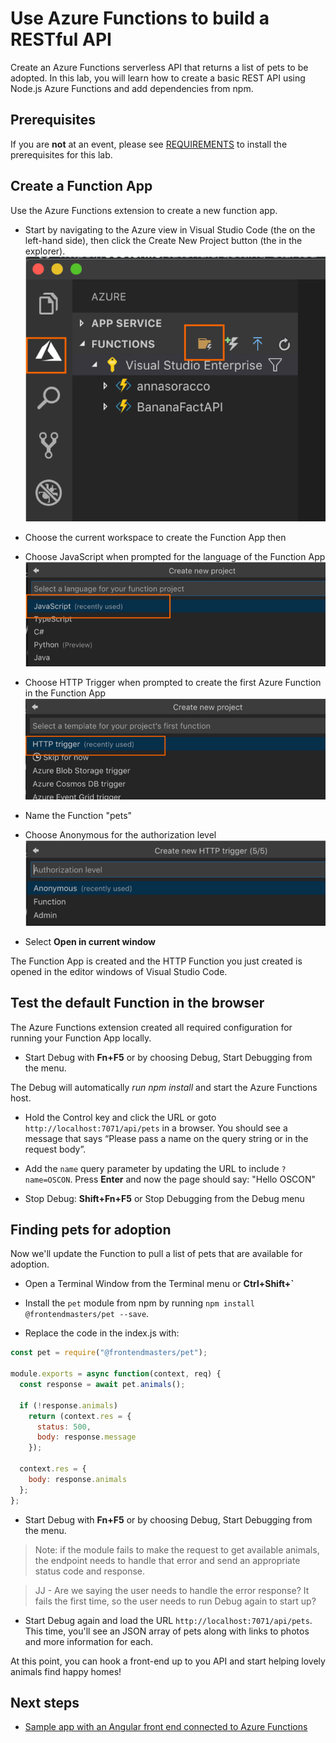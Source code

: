 # Use Azure Functions to build a RESTful API

Create an Azure Functions serverless API that returns a list of pets to be adopted. In this lab, you will learn how to create a basic REST API using Node.js Azure Functions and add dependencies from npm.

## Prerequisites

If you are **not** at an event, please see [REQUIREMENTS](REQUIREMENTS.md) to install the prerequisites for this lab.

## Create a Function App

Use the Azure Functions extension to create a new function app. 

* Start by navigating to the Azure view in Visual Studio Code (the on the left-hand side), then click the Create New Project button (the in the explorer).
![Azure Function Ext](images/create_function.png)

* Choose the current workspace to create the Function App then 

- Choose JavaScript when prompted for the language of the Function App
![Select JavaScript](images/select_javascript.png)
- Choose HTTP Trigger when prompted to create the first Azure Function in the Function App
![Select HTTP trigger](images/select_HTTP_trigger.png)
- Name the Function "pets"

- Choose Anonymous for the authorization level
![Choose Ananymous](images/choose_Anonymous.png)

* Select **Open in current window**



The Function App is created and the HTTP Function you just created is opened in the editor windows of Visual Studio Code.

## Test the default Function in the browser

The Azure Functions extension created all required configuration for running your Function App locally. 

* Start Debug with **Fn+F5** or by choosing Debug, Start Debugging from the menu.

The Debug will automatically *run npm install* and start the Azure Functions host. 

* Hold the Control key and click the URL or goto `http://localhost:7071/api/pets` in a browser. 
You should see a message that says “Please pass a name on the query string or in the request body”. 

* Add the `name` query parameter by updating the URL to include `?name=OSCON`. Press **Enter** and now the page should say: "Hello OSCON"

* Stop Debug: **Shift+Fn+F5** or Stop Debugging from the Debug menu

## Finding pets for adoption

Now we'll update the Function to pull a list of pets that are available for adoption. 

* Open a Terminal Window from the Terminal menu or **Ctrl+Shift+`** 
* Install the `pet` module from npm by running `npm install @frontendmasters/pet --save`. 

* Replace the code in the index.js with:

```js
const pet = require("@frontendmasters/pet");

module.exports = async function(context, req) {
  const response = await pet.animals();

  if (!response.animals)
    return (context.res = {
      status: 500,
      body: response.message
    });

  context.res = {
    body: response.animals
  };
};
```
* Start Debug with **Fn+F5** or by choosing Debug, Start Debugging from the menu.

> Note: if the module fails to make the request to get available animals, the endpoint needs to handle that error and send an appropriate status code and response.

> JJ - Are we saying the user needs to handle the error response? It fails the first time, so the user needs to run Debug again to start up?

* Start Debug again and load the URL `http://localhost:7071/api/pets`. This time, you'll see an JSON array of pets along with links to photos and more information for each.

At this point, you can hook a front-end up to you API and start helping lovely animals find happy homes!

## Next steps

- [Sample app with an Angular front end connected to Azure Functions](https://github.com/fiveisprime/apm)
